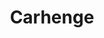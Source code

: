 ---
title: Carhenge
tags: john
image: /files/Carhenge/Carhenge_2000.jpg
imageBase: Carhenge
alt: Black and white photo of Carhenge in Alliance, Nebraska.
width: 2000
height: 1333
imageDate: August 2015
location: Alliance, NE
camera: Canon T3i
metaDescription: Black and white photo of Carhenge in Alliance, Nebraska.
---